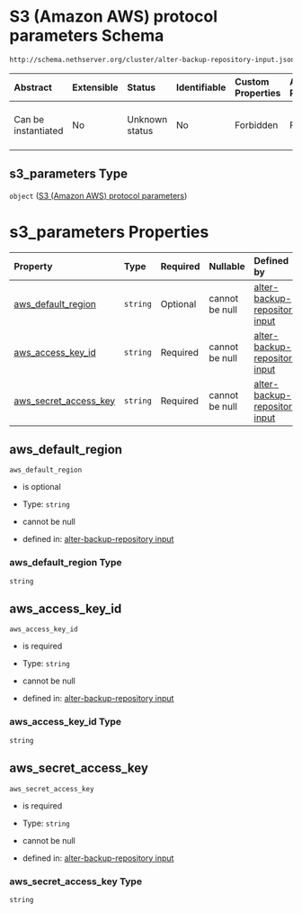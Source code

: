 # S3 (Amazon AWS) protocol parameters Schema

```txt
http://schema.nethserver.org/cluster/alter-backup-repository-input.json#/$defs/s3_parameters
```



| Abstract            | Extensible | Status         | Identifiable | Custom Properties | Additional Properties | Access Restrictions | Defined In                                                                                                |
| :------------------ | :--------- | :------------- | :----------- | :---------------- | :-------------------- | :------------------ | :-------------------------------------------------------------------------------------------------------- |
| Can be instantiated | No         | Unknown status | No           | Forbidden         | Forbidden             | none                | [alter-backup-repository-input.json\*](cluster/alter-backup-repository-input.json "open original schema") |

## s3\_parameters Type

`object` ([S3 (Amazon AWS) protocol parameters](alter-backup-repository-input-defs-s3-amazon-aws-protocol-parameters.md))

# s3\_parameters Properties

| Property                                           | Type     | Required | Nullable       | Defined by                                                                                                                                                                                                                                                                |
| :------------------------------------------------- | :------- | :------- | :------------- | :------------------------------------------------------------------------------------------------------------------------------------------------------------------------------------------------------------------------------------------------------------------------ |
| [aws\_default\_region](#aws_default_region)        | `string` | Optional | cannot be null | [alter-backup-repository input](alter-backup-repository-input-defs-s3-amazon-aws-protocol-parameters-properties-aws_default_region.md "http://schema.nethserver.org/cluster/alter-backup-repository-input.json#/$defs/s3_parameters/properties/aws_default_region")       |
| [aws\_access\_key\_id](#aws_access_key_id)         | `string` | Required | cannot be null | [alter-backup-repository input](alter-backup-repository-input-defs-s3-amazon-aws-protocol-parameters-properties-aws_access_key_id.md "http://schema.nethserver.org/cluster/alter-backup-repository-input.json#/$defs/s3_parameters/properties/aws_access_key_id")         |
| [aws\_secret\_access\_key](#aws_secret_access_key) | `string` | Required | cannot be null | [alter-backup-repository input](alter-backup-repository-input-defs-s3-amazon-aws-protocol-parameters-properties-aws_secret_access_key.md "http://schema.nethserver.org/cluster/alter-backup-repository-input.json#/$defs/s3_parameters/properties/aws_secret_access_key") |

## aws\_default\_region



`aws_default_region`

*   is optional

*   Type: `string`

*   cannot be null

*   defined in: [alter-backup-repository input](alter-backup-repository-input-defs-s3-amazon-aws-protocol-parameters-properties-aws_default_region.md "http://schema.nethserver.org/cluster/alter-backup-repository-input.json#/$defs/s3_parameters/properties/aws_default_region")

### aws\_default\_region Type

`string`

## aws\_access\_key\_id



`aws_access_key_id`

*   is required

*   Type: `string`

*   cannot be null

*   defined in: [alter-backup-repository input](alter-backup-repository-input-defs-s3-amazon-aws-protocol-parameters-properties-aws_access_key_id.md "http://schema.nethserver.org/cluster/alter-backup-repository-input.json#/$defs/s3_parameters/properties/aws_access_key_id")

### aws\_access\_key\_id Type

`string`

## aws\_secret\_access\_key



`aws_secret_access_key`

*   is required

*   Type: `string`

*   cannot be null

*   defined in: [alter-backup-repository input](alter-backup-repository-input-defs-s3-amazon-aws-protocol-parameters-properties-aws_secret_access_key.md "http://schema.nethserver.org/cluster/alter-backup-repository-input.json#/$defs/s3_parameters/properties/aws_secret_access_key")

### aws\_secret\_access\_key Type

`string`
